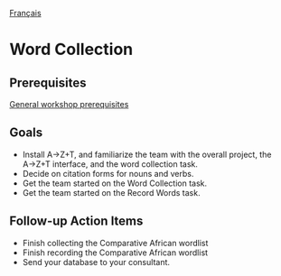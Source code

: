 <a href="../fr/ws/WORD_COLLECTION.md">Français</a>
# Word Collection

## Prerequisites
[General workshop prerequisites](../WORKSHOPS.md#Prerequisites)

## Goals
- Install A→Z+T, and familiarize the team with the overall project, the A→Z+T interface, and the word collection task.
- Decide on citation forms for nouns and verbs.
- Get the team started on the Word Collection task.
- Get the team started on the Record Words task.

## Follow-up Action Items
- Finish collecting the Comparative African wordlist
- Finish recording the Comparative African wordlist
- Send your database to your consultant.

